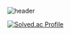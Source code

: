![header](https://capsule-render.vercel.app/api?type=wave&color=auto&height=300&section=header&text=bsyun0571&fontSize=90)


[![Solved.ac Profile](http://mazassumnida.wtf/api/v2/generate_badge?boj=bsyun0571)](https://solved.ac/bsyun0571/)

<!--
**bsyun0571/bsyun0571** is a ✨ _special_ ✨ repository because its `README.md` (this file) appears on your GitHub profile.

Here are some ideas to get you started:

- 🔭 I’m currently working on ...
- 🌱 I’m currently learning ...
- 👯 I’m looking to collaborate on ...
- 🤔 I’m looking for help with ...
- 💬 Ask me about ...
- 📫 How to reach me: ...
- 😄 Pronouns: ...
- ⚡ Fun fact: ...
-->
